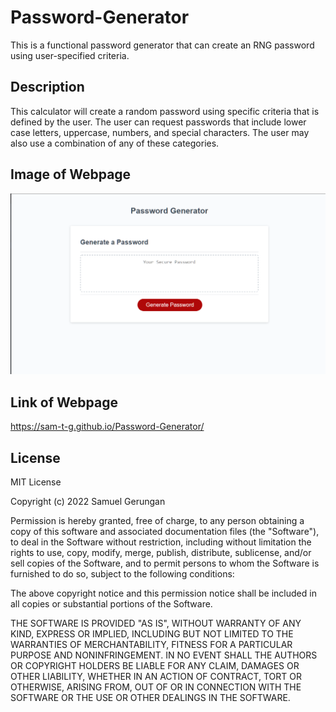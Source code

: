 # Password-Generator

This is a functional password generator that can create an RNG password using user-specified criteria.

## Description

This calculator will create a random password using specific criteria that is defined by the user. The user can request passwords that include lower case letters, uppercase, numbers, and special characters. The user may also use a combination of any of these categories.

## Image of Webpage

![Screenshot of the completed webpage](/assets/Password-Generator-Screenshot.png)

## Link of Webpage
https://sam-t-g.github.io/Password-Generator/

## License

MIT License

Copyright (c) 2022 Samuel Gerungan

Permission is hereby granted, free of charge, to any person obtaining a copy of this software and associated documentation files (the "Software"), to deal in the Software without restriction, including without limitation the rights to use, copy, modify, merge, publish, distribute, sublicense, and/or sell copies of the Software, and to permit persons to whom the Software is furnished to do so, subject to the following conditions:

The above copyright notice and this permission notice shall be included in all copies or substantial portions of the Software.

THE SOFTWARE IS PROVIDED "AS IS", WITHOUT WARRANTY OF ANY KIND, EXPRESS OR IMPLIED, INCLUDING BUT NOT LIMITED TO THE WARRANTIES OF MERCHANTABILITY, FITNESS FOR A PARTICULAR PURPOSE AND NONINFRINGEMENT. IN NO EVENT SHALL THE AUTHORS OR COPYRIGHT HOLDERS BE LIABLE FOR ANY CLAIM, DAMAGES OR OTHER LIABILITY, WHETHER IN AN ACTION OF CONTRACT, TORT OR OTHERWISE, ARISING FROM, OUT OF OR IN CONNECTION WITH THE SOFTWARE OR THE USE OR OTHER DEALINGS IN THE SOFTWARE.
